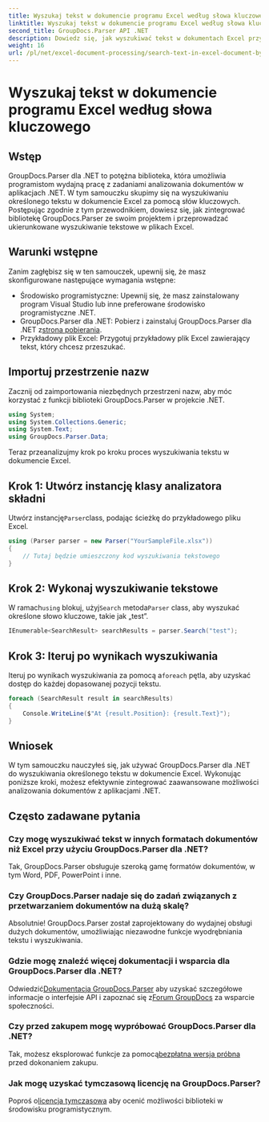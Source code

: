 ```yaml
---
title: Wyszukaj tekst w dokumencie programu Excel według słowa kluczowego
linktitle: Wyszukaj tekst w dokumencie programu Excel według słowa kluczowego
second_title: GroupDocs.Parser API .NET
description: Dowiedz się, jak wyszukiwać tekst w dokumentach Excel przy użyciu GroupDocs.Parser dla .NET. Zintegruj zaawansowane możliwości wyszukiwania tekstu z aplikacjami .NET.
weight: 16
url: /pl/net/excel-document-processing/search-text-in-excel-document-by-keyword/
---
```


# Wyszukaj tekst w dokumencie programu Excel według słowa kluczowego

## Wstęp
GroupDocs.Parser dla .NET to potężna biblioteka, która umożliwia programistom wydajną pracę z zadaniami analizowania dokumentów w aplikacjach .NET. W tym samouczku skupimy się na wyszukiwaniu określonego tekstu w dokumencie Excel za pomocą słów kluczowych. Postępując zgodnie z tym przewodnikiem, dowiesz się, jak zintegrować bibliotekę GroupDocs.Parser ze swoim projektem i przeprowadzać ukierunkowane wyszukiwanie tekstowe w plikach Excel.
## Warunki wstępne
Zanim zagłębisz się w ten samouczek, upewnij się, że masz skonfigurowane następujące wymagania wstępne:
- Środowisko programistyczne: Upewnij się, że masz zainstalowany program Visual Studio lub inne preferowane środowisko programistyczne .NET.
-  GroupDocs.Parser dla .NET: Pobierz i zainstaluj GroupDocs.Parser dla .NET z[strona pobierania](https://releases.groupdocs.com/parser/net/).
- Przykładowy plik Excel: Przygotuj przykładowy plik Excel zawierający tekst, który chcesz przeszukać.

## Importuj przestrzenie nazw
Zacznij od zaimportowania niezbędnych przestrzeni nazw, aby móc korzystać z funkcji biblioteki GroupDocs.Parser w projekcie .NET.
```csharp
using System;
using System.Collections.Generic;
using System.Text;
using GroupDocs.Parser.Data;
```

Teraz przeanalizujmy krok po kroku proces wyszukiwania tekstu w dokumencie Excel.
## Krok 1: Utwórz instancję klasy analizatora składni
 Utwórz instancję`Parser`class, podając ścieżkę do przykładowego pliku Excel.
```csharp
using (Parser parser = new Parser("YourSampleFile.xlsx"))
{
    // Tutaj będzie umieszczony kod wyszukiwania tekstowego
}
```
## Krok 2: Wykonaj wyszukiwanie tekstowe
 W ramach`using` blokuj, użyj`Search` metoda`Parser` class, aby wyszukać określone słowo kluczowe, takie jak „test”.
```csharp
IEnumerable<SearchResult> searchResults = parser.Search("test");
```
## Krok 3: Iteruj po wynikach wyszukiwania
 Iteruj po wynikach wyszukiwania za pomocą a`foreach` pętla, aby uzyskać dostęp do każdej dopasowanej pozycji tekstu.
```csharp
foreach (SearchResult result in searchResults)
{
    Console.WriteLine($"At {result.Position}: {result.Text}");
}
```

## Wniosek
W tym samouczku nauczyłeś się, jak używać GroupDocs.Parser dla .NET do wyszukiwania określonego tekstu w dokumencie Excel. Wykonując poniższe kroki, możesz efektywnie zintegrować zaawansowane możliwości analizowania dokumentów z aplikacjami .NET.

## Często zadawane pytania
### Czy mogę wyszukiwać tekst w innych formatach dokumentów niż Excel przy użyciu GroupDocs.Parser dla .NET?
Tak, GroupDocs.Parser obsługuje szeroką gamę formatów dokumentów, w tym Word, PDF, PowerPoint i inne.
### Czy GroupDocs.Parser nadaje się do zadań związanych z przetwarzaniem dokumentów na dużą skalę?
Absolutnie! GroupDocs.Parser został zaprojektowany do wydajnej obsługi dużych dokumentów, umożliwiając niezawodne funkcje wyodrębniania tekstu i wyszukiwania.
### Gdzie mogę znaleźć więcej dokumentacji i wsparcia dla GroupDocs.Parser dla .NET?
 Odwiedzić[Dokumentacja GroupDocs.Parser](https://tutorials.groupdocs.com/parser/net/) aby uzyskać szczegółowe informacje o interfejsie API i zapoznać się z[Forum GroupDocs](https://forum.groupdocs.com/c/parser/17) za wsparcie społeczności.
### Czy przed zakupem mogę wypróbować GroupDocs.Parser dla .NET?
 Tak, możesz eksplorować funkcje za pomocą[bezpłatna wersja próbna](https://releases.groupdocs.com/) przed dokonaniem zakupu.
### Jak mogę uzyskać tymczasową licencję na GroupDocs.Parser?
 Poproś o[licencja tymczasowa](https://purchase.groupdocs.com/temporary-license/) aby ocenić możliwości biblioteki w środowisku programistycznym.